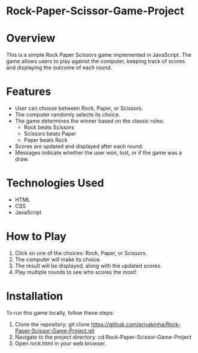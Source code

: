 # Rock-Paper-Scissor-Game-Project

# Overview
This is a simple Rock Paper Scissors game implemented in JavaScript. The game allows users to play against the computer, keeping track of scores and displaying the outcome of each round.

# Features
- User can choose between Rock, Paper, or Scissors.
- The computer randomly selects its choice.
- The game determines the winner based on the classic rules:
  - Rock beats Scissors
  - Scissors beats Paper
  - Paper beats Rock
- Scores are updated and displayed after each round.
- Messages indicate whether the user won, lost, or if the game was a draw.

# Technologies Used
- HTML
- CSS
- JavaScript

# How to Play
1. Click on one of the choices: Rock, Paper, or Scissors.
2. The computer will make its choice.
3. The result will be displayed, along with the updated scores.
4. Play multiple rounds to see who scores the most!

# Installation
To run this game locally, follow these steps:

1. Clone the repository:
   git clone https://github.com/priyakinha/Rock-Paper-Scissor-Game-Project.git
2. Navigate to the project directory:
    cd Rock-Paper-Scissor-Game-Project
3. Open rock.html in your web browser.
   
